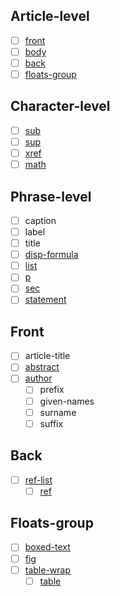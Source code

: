 ## Article-level
* [ ] [front](front.md)
* [ ] [body](body.md)
* [ ] [back](back.md)
* [ ] [floats-group](floats-group.md)

## Character-level
* [ ] [sub](sub.md)
* [ ] [sup](sup.md)
* [ ] [xref](xref.md)
* [ ] [math](math.md)

## Phrase-level
* [ ] caption
* [ ] label
* [ ] title
* [ ] [disp-formula](disp-formula.md)
* [ ] [list](list.md)
* [ ] [p](p.md)
* [ ] [sec](sec.md)
* [ ] [statement](statement.md)

## Front
* [ ] article-title
* [ ] [abstract](abstract.md)
* [ ] [author](author.md)
	* [ ] prefix
	* [ ] given-names
	* [ ] surname
	* [ ] suffix

## Back
* [ ] [ref-list](ref-list.md)
	* [ ] [ref](ref.md)

## Floats-group
* [ ] [boxed-text](boxed-text.md)
* [ ] [fig](fig.md)
* [ ] [table-wrap](table-wrap.md)
	* [ ] [table](table.md)
